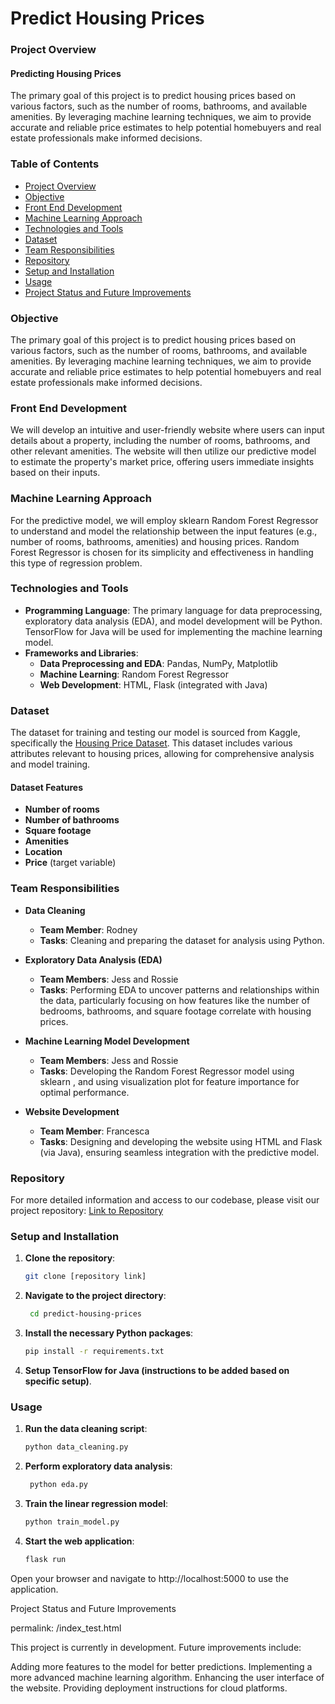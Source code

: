 # Predict Housing Prices

### Project Overview

#### Predicting Housing Prices

The primary goal of this project is to predict housing prices based on various factors, such as the number of rooms, bathrooms, and available amenities. By leveraging machine learning techniques, we aim to provide accurate and reliable price estimates to help potential homebuyers and real estate professionals make informed decisions.

### Table of Contents

- [Project Overview](#project-overview)
- [Objective](#objective)
- [Front End Development](#front-end-development)
- [Machine Learning Approach](#machine-learning-approach)
- [Technologies and Tools](#technologies-and-tools)
- [Dataset](#dataset)
- [Team Responsibilities](#team-responsibilities)
- [Repository](#repository)
- [Setup and Installation](#setup-and-installation)
- [Usage](#usage)
- [Project Status and Future Improvements](#project-status-and-future-improvements)

### Objective

The primary goal of this project is to predict housing prices based on various factors, such as the number of rooms, bathrooms, and available amenities. By leveraging machine learning techniques, we aim to provide accurate and reliable price estimates to help potential homebuyers and real estate professionals make informed decisions.

### Front End Development

We will develop an intuitive and user-friendly website where users can input details about a property, including the number of rooms, bathrooms, and other relevant amenities. The website will then utilize our predictive model to estimate the property's market price, offering users immediate insights based on their inputs.

### Machine Learning Approach

For the predictive model, we will employ sklearn Random Forest Regressor to understand and model the relationship between the input features (e.g., number of rooms, bathrooms, amenities) and housing prices. Random Forest Regressor is chosen for its simplicity and effectiveness in handling this type of regression problem.

### Technologies and Tools

- **Programming Language**: The primary language for data preprocessing, exploratory data analysis (EDA), and model development will be Python. TensorFlow for Java will be used for implementing the machine learning model.
- **Frameworks and Libraries**:
  - **Data Preprocessing and EDA**: Pandas, NumPy, Matplotlib
  - **Machine Learning**: Random Forest Regressor
  - **Web Development**: HTML, Flask (integrated with Java)

### Dataset

The dataset for training and testing our model is sourced from Kaggle, specifically the [Housing Price Dataset](https://www.kaggle.com/datasets/sukhmandeepsinghbrar/housing-price-dataset/data). This dataset includes various attributes relevant to housing prices, allowing for comprehensive analysis and model training.

#### Dataset Features

- **Number of rooms**
- **Number of bathrooms**
- **Square footage**
- **Amenities**
- **Location**
- **Price** (target variable)

### Team Responsibilities

- **Data Cleaning**
  - **Team Member**: Rodney
  - **Tasks**: Cleaning and preparing the dataset for analysis using Python.

- **Exploratory Data Analysis (EDA)**
  - **Team Members**: Jess and Rossie
  - **Tasks**: Performing EDA to uncover patterns and relationships within the data, particularly focusing on how features like the number of bedrooms, bathrooms, and square footage correlate with housing prices.

- **Machine Learning Model Development**
  - **Team Members**: Jess and Rossie
  - **Tasks**: Developing the Random Forest Regressor model using sklearn , and using visualization plot for feature importance for optimal performance.

- **Website Development**
  - **Team Member**: Francesca
  - **Tasks**: Designing and developing the website using HTML and Flask (via Java), ensuring seamless integration with the predictive model.

### Repository

For more detailed information and access to our codebase, please visit our project repository: [Link to Repository](#) <!-- Add your repository link here -->

### Setup and Installation

1. **Clone the repository**:
   ```bash
   git clone [repository link]

2. **Navigate to the project directory**:
   ```bash
    cd predict-housing-prices

3. **Install the necessary Python packages**:
    ```bash
    pip install -r requirements.txt

4. **Setup TensorFlow for Java (instructions to be added based on specific setup)**.

### Usage

1. **Run the data cleaning script**:
   ```bash
   python data_cleaning.py

2. **Perform exploratory data analysis**:
   ```bash
    python eda.py

3. **Train the linear regression model**:
    ```bash
    python train_model.py

4. **Start the web application**:
    ```bash
    flask run

Open your browser and navigate to http://localhost:5000 to use the application.

Project Status and Future Improvements

permalink: /index_test.html

This project is currently in development. Future improvements include:

Adding more features to the model for better predictions.
Implementing a more advanced machine learning algorithm.
Enhancing the user interface of the website.
Providing deployment instructions for cloud platforms.
